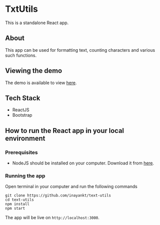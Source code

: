 # TxtUtils

This is a standalone React app.

## About

This app can be used for formatting text, counting characters and various such functions.

## Viewing the demo

The demo is available to view [here](https://mytxtutils.netlify.app).

## Tech Stack

- ReactJS
- Bootstrap

## How to run the React app in your local environment

### Prerequisites

- NodeJS should be installed on your computer. Download it from [here](https://nodejs.org/en/download).

### Running the app

Open terminal in your computer and run the following commands
```
git clone https://github.com/inayankt/text-utils
cd text-utils
npm install
npm start
```

The app will be live on `http://localhost:3000`.